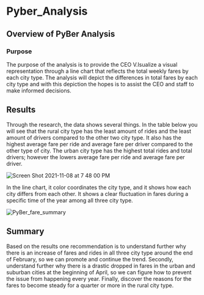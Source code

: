 # Pyber_Analysis
## Overview of PyBer Analysis 
### Purpose 
The purpose of the analysis is to provide the CEO V.Isualize a visual representation through a line chart that reflects the total weekly fares by each city type. The analysis will depict the differences in total fares by each city type and with this depiction the hopes is to assist the CEO and staff to make informed decisions. 

## Results 
Through the research, the data shows several things. In the table below you will see that the rural city type has the least amount of rides and the least amount of drivers compared to the other two city type. It also has the highest average fare per ride and average fare per driver compared to the other type of city. The urban city type has the highest total rides and total drivers; however the lowers average fare per ride and average fare per driver. 

![Screen Shot 2021-11-08 at 7 48 00 PM](https://user-images.githubusercontent.com/91230916/140841285-8674608b-beea-484d-9d85-85408aa06ec4.png)

In the line chart, it color coordinates the city type, and it shows how each city differs from each other. It shows a clear fluctuation in fares during a specific time of the year among all three city type. 

![PyBer_fare_summary](https://user-images.githubusercontent.com/91230916/140841462-c27aaa25-5d24-4115-9046-40dedf0556c5.png)

## Summary 
Based on the results one recommendation is to understand further why there is an increase of fares and rides in all three city type around the end of February, so we can promote and continue the trend. Secondly, understand further why there is a drastic dropped in fares in the urban and suburban cities at the beginning of April, so we can figure how to prevent the issue from happening every year. Finally, discover the reasons for the fares to become steady for a quarter or more in the rural city type. 
